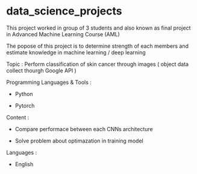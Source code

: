 # data_science_projects
This project worked in group of 3 students and also known as final project in Advanced Machine Learning Course (AML)

The popose of this project is to determine strength of each members and estimate knowledge in machine learning / deep learning 

Topic : Perform classification of skin cancer through images ( object data collect thourgh Google API )

Programming Languages & Tools :

- Python

- Pytorch

Content :

- Compare performace between each CNNs architecture

- Solve problem about optimazation in training model 

Languages :

- English

